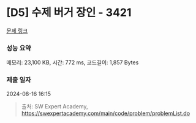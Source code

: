 # [D5] 수제 버거 장인 - 3421 

[문제 링크](https://swexpertacademy.com/main/code/problem/problemDetail.do?contestProbId=AWErcQmKy6kDFAXi) 

### 성능 요약

메모리: 23,100 KB, 시간: 772 ms, 코드길이: 1,857 Bytes

### 제출 일자

2024-08-16 16:15



> 출처: SW Expert Academy, https://swexpertacademy.com/main/code/problem/problemList.do